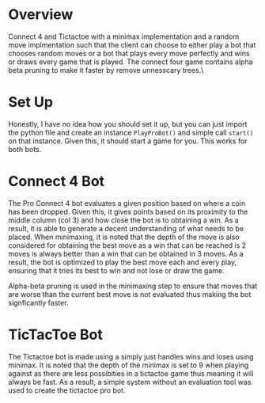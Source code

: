# Overview
Connect 4 and Tictactoe with a minimax implementation and a random move implmentation such that the client can choose to either play a bot that chooses random moves or a bot that plays every move perfectly and wins or draws every game that is played. The connect four game contains alpha beta pruning to make it faster by remove unnesscary trees.\

# Set Up
Honestly, I have no idea how you should set it up, but you can just import the python file and create an instance `PlayProBot()` and simple call `start()` on that instance. Given this, it should start a game for you. This works for both bots. 

# Connect 4 Bot
The Pro Connect 4 bot evaluates a given position based on where a coin has been dropped. Given this, it gives points based on its proximity to the middle column (col 3) and how close the bot is to obtaining a win. As a result, it is able to generate a decent understanding of what needs to be placed. When minimaxing, it is noted that the depth of the move is also considered for obtaining the best move as a win that can be reached is 2 moves is always better than a win that can be obtained in 3 moves. As a result, the bot is optimized to play the best move each and every play, ensuring that it tries its best to win and not lose or draw the game.

Alpha-beta pruning is used in the minimaxing step to ensure that moves that are worse than the current best move is not evaluated thus making the bot signficantly faster. 

# TicTacToe Bot
The Tictactoe bot is made using a simply just handles wins and loses using minimax. It is noted that the depth of the minimax is set to 9 when playing against as there are less possibities in a tictactoe game thus meaning it will always be fast. As a result, a simple system without an evaluation tool was used to create the tictactoe pro bot. 
